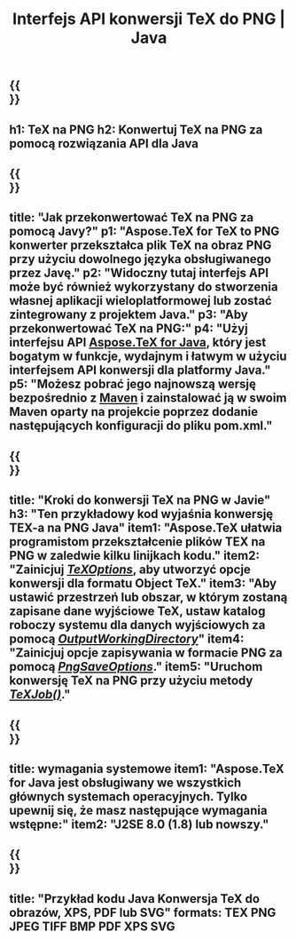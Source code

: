 ﻿---
translation: true
template: /_templates/_conversion-child-java.md
title: Interfejs API konwersji TeX do PNG | Java
description: Funkcjonalność konwersji TeX do PNG. Zintegruj tę lokalną bibliotekę Java ze swoim projektem lub użyj aplikacji wieloplatformowych, aby przekonwertować TeX na PNG.
keywords: tex do png api java, integracja tex2png
url: /java/conversion/tex-to-png/
family: tex
platformtag: java
feature: conversion
informat: TEX
outformat: PNG
otherformats: BMP TIFF JPEG PDF XPS SVG
---

{{<section banner>}}
---
h1: TeX na PNG
h2: Konwertuj TeX na PNG za pomocą rozwiązania API dla Java
---

{{<section overview>}}
---
title: "Jak przekonwertować TeX na PNG za pomocą Javy?"
p1: "Aspose.TeX for TeX to PNG konwerter przekształca plik TeX na obraz PNG przy użyciu dowolnego języka obsługiwanego przez Javę."
p2: "Widoczny tutaj interfejs API może być również wykorzystany do stworzenia własnej aplikacji wieloplatformowej lub zostać zintegrowany z projektem Java."
p3: "Aby przekonwertować TeX na PNG:"
p4: "Użyj interfejsu API [Aspose.TeX for Java](https://products.aspose.com/tex/java), który jest bogatym w funkcje, wydajnym i łatwym w użyciu interfejsem API konwersji dla platformy Java."
p5: "Możesz pobrać jego najnowszą wersję bezpośrednio z [Maven](https://repository.aspose.com/webapp/#/artifacts/browse/tree/General/repo/com/aspose/aspose-tex) i zainstalować ją w swoim Maven oparty na projekcie poprzez dodanie następujących konfiguracji do pliku pom.xml."
---

{{<section feature1>}}
---
title: "Kroki do konwersji TeX na PNG w Javie"
h3: "Ten przykładowy kod wyjaśnia konwersję TEX-a na PNG Java"
item1: "Aspose.TeX ułatwia programistom przekształcenie plików TEX na PNG w zaledwie kilku linijkach kodu."
item2: "Zainicjuj [*TeXOptions*](https://reference.aspose.com/tex/java/com.aspose.tex/TeXOptions), aby utworzyć opcje konwersji dla formatu Object TeX."
item3: "Aby ustawić przestrzeń lub obszar, w którym zostaną zapisane dane wyjściowe TeX, ustaw katalog roboczy systemu dla danych wyjściowych za pomocą [*OutputWorkingDirectory*](https://reference.aspose.com/tex/java/com.aspose.tex/TeXOptions#getOutputWorkingDirectory--)"
item4: "Zainicjuj opcje zapisywania w formacie PNG za pomocą [*PngSaveOptions*](https://reference.aspose.com/tex/java/com.aspose.tex.rendering/PngSaveOptions)."
item5: "Uruchom konwersję TeX na PNG przy użyciu metody [*TeXJob()*](https://reference.aspose.com/tex/java/com.aspose.tex/TeXJob)."
---

{{<section feature2>}}
---
title: wymagania systemowe
item1: "Aspose.TeX for Java jest obsługiwany we wszystkich głównych systemach operacyjnych. Tylko upewnij się, że masz następujące wymagania wstępne:"
item2: "J2SE 8.0 (1.8) lub nowszy."
---

{{<section widget>}}
---
title: "Przykład kodu Java Konwersja TeX do obrazów, XPS, PDF lub SVG"
formats: TEX PNG JPEG TIFF BMP PDF XPS SVG
---